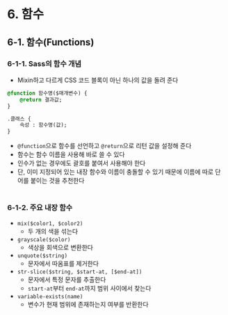 # 6. 함수

## 6-1. 함수(Functions)

### 6-1-1. Sass의 함수 개념

- Mixin하고 다르게 CSS 코드 블록이 아닌 하나의 값을 돌려 준다

```sass
@function 함수명($매개변수) {
	@return 결과값;
}

.클래스 {
	속성 : 함수명(값);
}
```

- `@function`으로 함수를 선언하고 `@return`으로 리턴 값을 설정해 준다
- 함수는 함수 이름을 사용해 바로 쓸 수 있다
- 인수가 없는 경우에도 괄호를 붙여서 사용해야 한다
- 단, 이미 지정되어 있는 내장 함수와 이름이 충돌할 수 있기 때문에 이름에 따로 단어를 붙이는 것을 추천한다
<br><br>

### 6-1-2. 주요 내장 함수

- `mix($color1, $color2)`
    - 두 개의 색을 섞는다
- `grayscale($color)`
    - 색상을 회색으로 변환한다
- `unquote($string)`
    - 문자에서 따옴표를 제거한다
- `str-slice($string, $start-at, [$end-at])`
    - 문자에서 특정 문자를 추출한다
    - `start-at`부터 `end-at`까지 범위 사이에서 찾는다
- `variable-exists(name)`
    - 변수가 현재 범위에 존재하는지 여부를 반환한다
